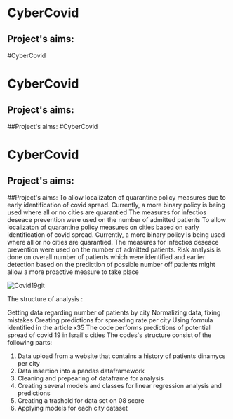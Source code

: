  # CyberCovid

 ## Project's aims: 
 
 #CyberCovid
 # CyberCovid

 ## Project's aims: 

 ##Project's aims: 
 #CyberCovid
 # CyberCovid

 ## Project's aims: 

 ##Project's aims: 
 To allow localizaton of quarantine policy measures due to early identification of covid spread.
 Currently, a more binary policy is being used where all or no cities are quarantied
 The measures for infectios deseace prevention were used on the number of admitted patients
 To allow localizaton of quarantine policy measures on cities based on early identification of covid spread.
 Currently, a more binary policy is being used where all or no cities are quarantied.
 The measures for infectios deseace prevention were used on the number of admitted patients.
 Risk analysis is done on overall number of patients which were identified
 and earlier detection based on the  prediction of possible number off patients might allow a more proactive measure to take place
 
 ![Covid19git](https://user-images.githubusercontent.com/74383608/106588428-708e5880-6553-11eb-8bf9-462a42890218.png)
 
 The structure of analysis :
 
 Getting data regarding number of patients by city
 Normalizing data, fixing mistakes
 Creating predictions for spreading rate per city
 Using formula identified in the article x35
  The code performs predictions of potential spread of covid 19 in Israil's cities
  The codes's structure consist of the following parts:
1. Data upload from a website that contains a history of patients dinamycs  per city
2. Data  insertion into a pandas dataframework
3. Cleaning and prepearing of dataframe for analysis
4. Creating several models and classes for linear regression analysis and predictions
5. Creating a trashold for data set on 08 score
6. Applying models for each city dataset

